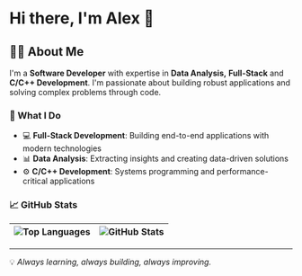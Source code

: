 # Hi there, I'm Alex 👋

## 👨‍💻 About Me

I'm a **Software Developer** with expertise in **Data Analysis,** **Full-Stack** and **C/C++ Development**. I'm passionate about building robust applications and solving complex problems through code.

### 🚀 What I Do

- 💻 **Full-Stack Development**: Building end-to-end applications with modern technologies
- 📊 **Data Analysis**: Extracting insights and creating data-driven solutions
- ⚙️ **C/C++ Development**: Systems programming and performance-critical applications

### 📈 GitHub Stats

| ![Top Languages](https://github-readme-stats.vercel.app/api/top-langs/?username=adiaz-uf&layout=compact&theme=radical) | ![GitHub Stats](https://github-readme-stats.vercel.app/api?username=adiaz-uf&show_icons=true&theme=radical) |
|:--:|:--:|


---

💡 *Always learning, always building, always improving.*
